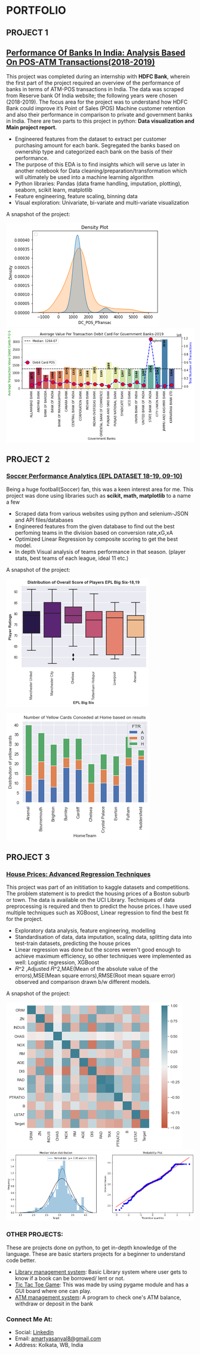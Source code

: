 # PORTFOLIO

## PROJECT 1

## [Performance Of Banks In India: Analysis Based On POS-ATM Transactions(2018-2019)](https://github.com/amartyasanyal12/HDFC_Internship)
This project was completed during an internship with **HDFC Bank**, wherein the first part of the project required an overview of the performance of banks in terms of ATM-POS transactions in India. The data was scraped from Reserve bank Of India website; the following years were chosen (2018-2019). The focus area for the project was to understand how HDFC Bank could improve it’s Point of Sales (POS) Machine customer retention and also their performance in comparison to private and government banks in India. There are two parts to this project in python: **Data visualization and Main project report.**
* Engineered features from the dataset to extract per customer purchasing amount for each bank. Segregated the banks based on ownership type and categorized each bank on the basis of their performance.
* The purpose of this EDA is to find insights which will serve us later in another notebook for Data cleaning/preparation/transformation which will ultimately be used into a machine learning algorithm
* Python libraries: Pandas (data frame handling, imputation, plotting), seaborn, scikit learn, matplotlib
* Feature engineering, feature scaling, binning data 
* Visual exploration: Univariate, bi-variate and multi-variate visualization

A snapshot of the project:

![](/dc_density_1.png) 
![](/spectral1.png) 

## PROJECT 2
### [Soccer Performance Analytics (EPL DATASET 18-19, 09-10)](https://github.com/amartyasanyal12/football_performance)
Being a huge football(Soccer) fan, this was a keen interest area for me. This project was done using libraries such as **scikit, math, matplotlib** to a name a few
* Scraped data from various websites using python and selenium-JSON and API files/databases
* Engineered features from the given database to find out the best perfoming teams in the division based on conversion rate,xG,xA
* Optimized Linear Regression by composite scoring to get the best model. 
* In depth Visual analysis of teams performance in that season. (player stats, best teams of each league, ideal 11 etc.)

A snapshot of the project:

![](/distribution3.png)

![](/yellow2.png)

## PROJECT 3
### [House Prices: Advanced Regression Techniques](https://github.com/amartyasanyal12/Regression_techniques)
This project was part of an inititiation to kaggle datasets and competitions. The problem statement is to predict the housing prices of a Boston suburb or town. The data is available on the UCI Library. Techniques of data preprocessing is required and then to predict the house prices. I have used multiple techniques such as XGBoost, Linear  regression to find the best fit for the project.
* Exploratory data analysis, feature engineering, modelling
* Standardisation of data, data imputation, scaling data, splitting data into test-train datasets, predicting the house prices
* Linear regression was done but the scores weren't good enough to achieve maximum efficiency, so other techniques were implemented as well: Logistic regression, XGBoost 
* 𝑅^2 ,Adjusted 𝑅^2,MAE(Mean of the absolute value of the errors),MSE(Mean square errors),RMSE(Root mean square error) observed and comparison drawn b/w different models.

A snapshot of the project: 

![](/correlplot.png)
![](/median_value1.png)

### OTHER PROJECTS: 
These are projects done on python, to get in-depth knowledge of the language. These are basic starters projects for a beginner to understand code better.
* [Library management system](https://github.com/amartyasanyal12/Practice_files_dump): Basic Library system where user gets to know if a book can be borrowed/ lent or not.
* [Tic Tac Toe Game](https://github.com/amartyasanyal12/Tic-Tac-Toe.practice): This was made by using pygame module and has a GUI board where one can play.
* [ATM management system](https://github.com/amartyasanyal12/Practice_files_dump): A program to check one's ATM balance, withdraw or deposit in the bank


### Connect Me At:
* Social: [Linkedin](https://www.linkedin.com/in/amartyasanyal8/)
* Email: amartyasanyal8@gmail.com
* Address: Kolkata, WB, India
